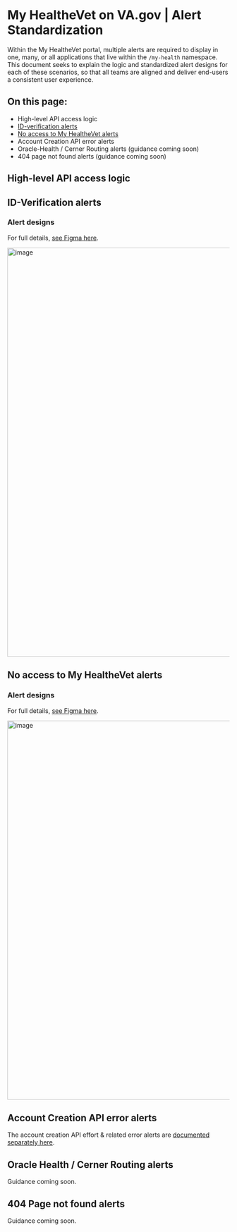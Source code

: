 # My HealtheVet on VA.gov | Alert Standardization
Within the My HealtheVet portal, multiple alerts are required to display in one, many, or all applications that live within the `/my-health` namespace. This document seeks to explain the logic and standardized alert designs for each of these scenarios, so that all teams are aligned and deliver end-users a consistent user experience. 

## On this page: 
* High-level API access logic 
* [ID-verification alerts](https://github.com/department-of-veterans-affairs/va.gov-team/blob/master/products/health-care/digital-health-modernization/mhv-to-va.gov/governance/alert-standardization.md#ID-verification-alerts)
* [No access to My HealtheVet alerts](https://github.com/department-of-veterans-affairs/va.gov-team/blob/master/products/health-care/digital-health-modernization/mhv-to-va.gov/governance/alert-standardization.md#No-access-to-My-HealtheVet-alerts)
* Account Creation API error alerts
* Oracle-Health / Cerner Routing alerts (guidance coming soon)
* 404 page not found alerts (guidance coming soon)

## High-level API access logic


## ID-Verification alerts

### Alert designs
For full details, [see Figma here](https://www.figma.com/design/m992k2m1DSl9MXV9hDytsQ/MHV-Account-Security-%26-Sign-In?node-id=6-13169&node-type=canvas&t=ivtTB3ovGbme2XjY-0).

<img width="928" alt="image" src="https://github.com/user-attachments/assets/556d9a69-b574-4eb9-905b-0906b5712635" />


## No access to My HealtheVet alerts

### Alert designs
For full details, [see Figma here](https://www.figma.com/design/m992k2m1DSl9MXV9hDytsQ/MHV-Account-Security-%26-Sign-In?node-id=6-14351&node-type=canvas&t=ivtTB3ovGbme2XjY-0).

<img width="860" alt="image" src="https://github.com/user-attachments/assets/b78cae33-f057-46a8-86be-bf276b4af1dd" />


## Account Creation API error alerts 
The account creation API effort & related error alerts are [documented separately here](https://github.com/department-of-veterans-affairs/va.gov-team/blob/master/products/health-care/digital-health-modernization/mhv-to-va.gov/account-creation-api.md).  

## Oracle Health / Cerner Routing alerts
Guidance coming soon.

## 404 Page not found alerts 
Guidance coming soon.
